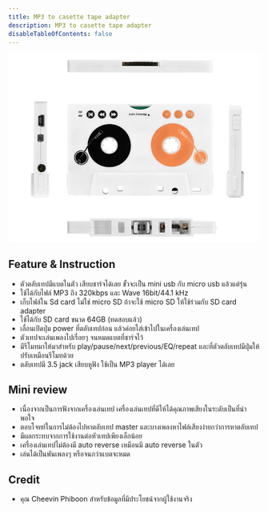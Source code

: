 ```yaml
---
title: MP3 to casette tape adapter
description: MP3 to casette tape adapter
disableTableOfContents: false
---
```


![](images/mp3-to-casette-tape-adapter/mp3-to-casette-tape-adapter.png)

## Feature & Instruction

- ตัวตลับเทปมีแบตในตัว เสียบชาร์จได้เลย ขั้วจะเป็น mini usb กับ micro usb แล้วแต่รุ่น
- ใช้ได้กับไฟล์ MP3 ถึง 320kbps และ Wave 16bit/44.1 kHz
- เก็บไฟล์ใน Sd card ไม่ใช่ micro SD ถ้าจะใช้ micro SD ให้ใช้ร่วมกับ SD card adapter
- ใช้ได้กับ SD card ขนาด 64GB (ทดสอบแล้ว)
- เลื่อนเปิดปุ่ม power ที่ตลับเทปก่อน แล้วค่อยใส่เข้าไปในเครื่องเล่นเทป
- ตัวเทปจะเล่นเพลงไปเรื่อยๆ จนหมดแบตที่ชาร์จไว้
- มีรีโมทมาให้มาสำหรับ play/pause/next/previous/EQ/repeat และที่ตัวตลับเทปมีปุ่มให้ปรับเหมือนรีโมทด้วย
- ตลับเทปมี 3.5 jack เสียบหูฟัง ใช้เป็น MP3 player ได้เลย

## Mini review
- เนื่องจากเป็นการฟังจากเครื่องเล่นเทป เครื่องเล่นเทปที่ดีให้ได้คุณภาพเสียงในระดับเป็นที่น่าพอใจ
- ตอบโจทย์ในการไม่ต้องไปหาตลับเทป master และบางเพลงหาไฟล์เสียงง่ายกว่าการหาตลับเทป
- มีผลกระทบจากการใช้งานต่อหัวเทปเพียงเล็กน้อย
- เครื่องเล่นเทปไม่ต้องมี auto reverse เหมือนมี auto reverse ในตัว
- เล่นได้เป็นพันเพลงๆ หรือจนกว่าแบตจะหมด

## Credit
- คุณ Cheevin Phiboon สำหรับข้อมูลที่มีประโยชน์จากผู้ใช้งานจริง
